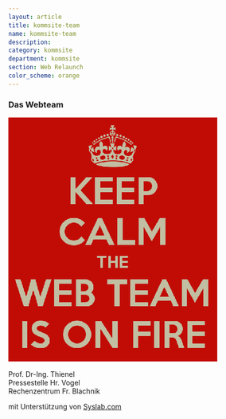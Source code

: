 ```yaml
---
layout: article
title: kommsite-team
name: kommsite-team
description: 
category: kommsite
department: kommsite
section: Web Relaunch
color_scheme: orange
---
```


### Das Webteam

<img src="media/kommsite/webteam.png">

Prof. Dr-Ing. Thienel<br>
Pressestelle Hr. Vogel<br>
Rechenzentrum Fr. Blachnik<br>

mit Unterstützung von <a href="www.syslab.com">Syslab.com</a>